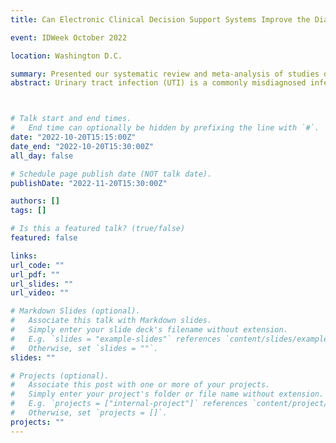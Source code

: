 ```yaml
---
title: Can Electronic Clinical Decision Support Systems Improve the Diagnosis of Urinary Tract Infections?: A Systematic Review and Meta-Analysis

event: IDWeek October 2022

location: Washington D.C.

summary: Presented our systematic review and meta-analysis of studies describing interventions utilizing clinical decision support to reduce unnecessary urinary diagnostic testing 
abstract: Urinary tract infection (UTI) is a commonly misdiagnosed infectious condition. Stewardship interventions which successfully reduce rates of asymptomatic bacteriuria treatment (ASB) are often labor intensive, and thus a systematic solution is desirable. In this systematic review and meta-analysis, we aimed to identify published studies describing interventions utilizing clinical decision support (CDS) to reduce unnecessary urinary diagnostic testing and to characterize the effectiveness of these interventions. We conducted a comprehensive electronic search and manual reference list review for peer-reviewed articles published prior to July 2, 2021. Studies which described an intervention designed to reduce unnecessary or incorrect diagnosis of UTI through utilization of CDS were included. The primary outcome of interest was rate of urine culture tests ordered. The electronic search identified 5,013 studies for screening. After screening and full-text review, 9 studies met criteria for inclusion. Manual reference list review identified an additional 5 studies, yielding a total of 14 studies included in the systematic review. The most common intervention was urinalysis with reflex to urine culture based on pre-specified urinalysis parameters, such as a threshold level of pyuria. All nine studies with statistical comparisons reported a decreased urine culture rate post-intervention, eight of which were statistically significant. In the meta-analysis, a 37.1% decrease in urine culture rate was detected after CDS implementation (Table 3). Several studies also reported improvements in antimicrobial-related measures such as days of therapy and guideline-concordant therapy. Catheter-associated urinary tract infection rate was decreased in two studies and unchanged in a third study. A limited number of included studies reported no adverse outcomes including increased bloodstream infection or mortality rates. In this systematic review and meta-analysis, we found that clinical decision support was highly effective in decreasing urine culture rates. Prospective studies are needed to evaluate the impact on antimicrobial prescribing, patient-relevant outcomes, and potential adverse effects. 



# Talk start and end times.
#   End time can optionally be hidden by prefixing the line with `#`.
date: "2022-10-20T15:15:00Z"
date_end: "2022-10-20T15:30:00Z"
all_day: false

# Schedule page publish date (NOT talk date).
publishDate: "2022-11-20T15:30:00Z"

authors: []
tags: []

# Is this a featured talk? (true/false)
featured: false

links:
url_code: ""
url_pdf: ""
url_slides: ""
url_video: ""

# Markdown Slides (optional).
#   Associate this talk with Markdown slides.
#   Simply enter your slide deck's filename without extension.
#   E.g. `slides = "example-slides"` references `content/slides/example-slides.md`.
#   Otherwise, set `slides = ""`.
slides: ""

# Projects (optional).
#   Associate this post with one or more of your projects.
#   Simply enter your project's folder or file name without extension.
#   E.g. `projects = ["internal-project"]` references `content/project/deep-learning/index.md`.
#   Otherwise, set `projects = []`.
projects: ""
---
```

